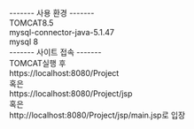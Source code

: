 ------- 사용 환경 -------<br>
TOMCAT8.5<br>
mysql-connector-java-5.1.47<br>
mysql 8<br>
------- 사이트 접속 -------<br>
TOMCAT실행 후<br>
https://localhost:8080/Project<br>
혹은<br>
https://localhost:8080/Project/jsp<br>
혹은<br>
http://localhost:8080/Project/jsp/main.jsp로 입장<br>
